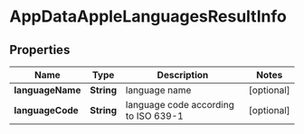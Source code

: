 # AppDataAppleLanguagesResultInfo


## Properties

| Name | Type | Description | Notes |
|------------ | ------------- | ------------- | -------------|
**languageName** | **String** | language name |[optional]|
**languageCode** | **String** | language code according to ISO 639-1 |[optional]|